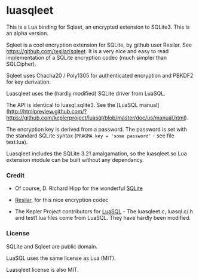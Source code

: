 # luasqleet

This is a Lua binding for Sqleet, an encrypted extension to SQLite3.  This is an alpha version.

Sqleet is a cool encryption extension for SQLite, by github user Resilar. See https://github.com/resilar/sqleet.  It is a very nice and easy to read implementation of a SQLite encryption codec (much simpler than SQLCipher).  

Sqleet uses Chacha20 / Poly1305 for authenticated encryption and 
PBKDF2 for key derivation.

Luasqleet uses the (hardly modified) SQLite driver from LuaSQL.

The API is identical to luasql.sqlite3. See the [LuaSQL manual] (http://htmlpreview.github.com/?https://github.com/keplerproject/luasql/blob/master/doc/us/manual.html).

The encryption key is derived from a password. The password is set with the standard SQLite syntax (`PRAGMA key = 'some password'` - see file test.lua).

Luasqleet includes the SQLite 3.21 amalgamation, so the luasqleet.so Lua extension module can be built without any dependancy.

### Credit

- Of course, D. Richard Hipp for the wonderful [SQLite](https://www.sqlite.org/)

- [Resilar](https://github.com/resilar/sqleet), for this nice encryption codec 

- The Kepler Project contributors for [LuaSQL](https://github.com/keplerproject/luasql) - The luasqleet.c, luasql.c/.h and test1.lua files come from LuaSQL. They have hardly been modified.


### License

SQLite and Sqleet are public domain.

LuaSQL uses the same license as Lua (MIT).

Luasqleet license is also MIT.









